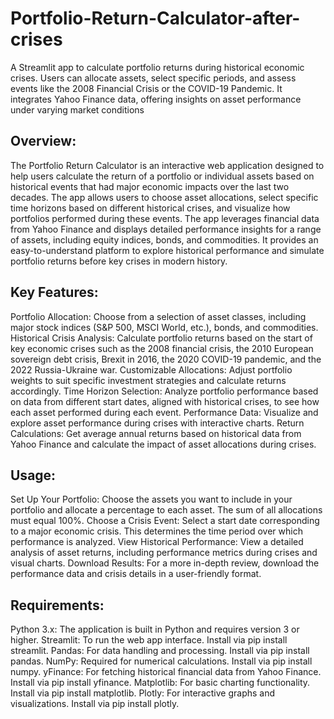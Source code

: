 # Portfolio-Return-Calculator-after-crises
A Streamlit app to calculate portfolio returns during historical economic crises. Users can allocate assets, select specific periods, and assess events like the 2008 Financial Crisis or the COVID-19 Pandemic. It integrates Yahoo Finance data, offering insights on asset performance under varying market conditions

## Overview:
The Portfolio Return Calculator is an interactive web application designed to help users calculate the return of a portfolio or individual assets based on historical events that had major economic impacts over the last two decades. The app allows users to choose asset allocations, select specific time horizons based on different historical crises, and visualize how portfolios performed during these events.
The app leverages financial data from Yahoo Finance and displays detailed performance insights for a range of assets, including equity indices, bonds, and commodities. It provides an easy-to-understand platform to explore historical performance and simulate portfolio returns before key crises in modern history.

## Key Features:
Portfolio Allocation: Choose from a selection of asset classes, including major stock indices (S&P 500, MSCI World, etc.), bonds, and commodities.
Historical Crisis Analysis: Calculate portfolio returns based on the start of key economic crises such as the 2008 financial crisis, the 2010 European sovereign debt crisis, Brexit in 2016, the 2020 COVID-19 pandemic, and the 2022 Russia-Ukraine war.
Customizable Allocations: Adjust portfolio weights to suit specific investment strategies and calculate returns accordingly.
Time Horizon Selection: Analyze portfolio performance based on data from different start dates, aligned with historical crises, to see how each asset performed during each event.
Performance Data: Visualize and explore asset performance during crises with interactive charts.
Return Calculations: Get average annual returns based on historical data from Yahoo Finance and calculate the impact of asset allocations during crises.

## Usage:
Set Up Your Portfolio: Choose the assets you want to include in your portfolio and allocate a percentage to each asset. The sum of all allocations must equal 100%.
Choose a Crisis Event: Select a start date corresponding to a major economic crisis. This determines the time period over which performance is analyzed.
View Historical Performance: View a detailed analysis of asset returns, including performance metrics during crises and visual charts.
Download Results: For a more in-depth review, download the performance data and crisis details in a user-friendly format.

## Requirements:
Python 3.x: The application is built in Python and requires version 3 or higher.
Streamlit: To run the web app interface. Install via pip install streamlit.
Pandas: For data handling and processing. Install via pip install pandas.
NumPy: Required for numerical calculations. Install via pip install numpy.
yFinance: For fetching historical financial data from Yahoo Finance. Install via pip install yfinance.
Matplotlib: For basic charting functionality. Install via pip install matplotlib.
Plotly: For interactive graphs and visualizations. Install via pip install plotly.
